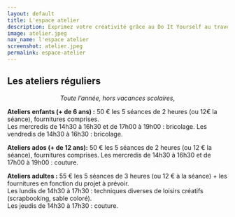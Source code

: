 ```yaml
---
layout: default
title: L'espace atelier
description: Exprimez votre créativité grâce au Do It Yourself au travers de diverses techniques de loisirs créatifs dans l'espace atelier des Récréatives à Bégaar dans les Landes (40400).
image: atelier.jpeg
nav_name: l'espace atelier
screenshot: atelier.jpeg
permalink: espace-atelier
---
```


## Les ateliers réguliers

<p style="font-style: italic; text-align: center">Toute l’année, hors vacances scolaires,</p>

**Ateliers enfants (+ de 6 ans) :** 50 € les 5 séances de 2 heures (ou 12€ la séance), fournitures comprises.  
Les mercredis de 14h30 à 16h30 et de 17h00 à 19h00 : bricolage.
Les vendredis de 14h30 à 16h30 : bricolage.

**Ateliers ados (+ de 12 ans):** 50 € les 5 séances de 2 heures (ou 12 € la séance), fournitures comprises. Les mercredis de 14h30 à 16h30 et de 17h00 à 19h00 : couture.

**Ateliers adultes :** 55 € les 5 séances de 3 heures (ou 12 € à la séance) + les fournitures en fonction du projet à prévoir.  
Les lundis de 14h30 à 17h30 : techniques diverses de loisirs créatifs (scrapbooking, sable coloré).  
Les jeudis de 14h30 à 17h30 : couture.
